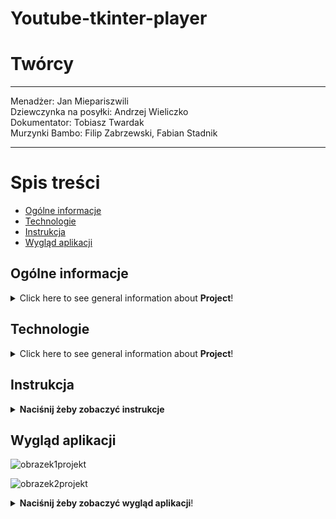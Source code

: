 # Youtube-tkinter-player

# Twórcy
--------------------------------------------------

Menadżer: Jan Miepariszwili<br>
Dziewczynka na posyłki: Andrzej Wieliczko <br>
Dokumentator: Tobiasz Twardak <br>
Murzynki Bambo: Filip Zabrzewski, Fabian Stadnik

---------------------------------------------------



# Spis treści
* [Ogólne informacje](#ogólne-informacje)
* [Technologie](#technologie)
* [Instrukcja](#instrukcja)
* [Wygląd aplikacji](#wygląd-aplikacji)




## Ogólne informacje
<details>
<summary>Click here to see general information about <b>Project</b>!</summary>
Program  służy do wyszukiwania filmików na youtubie i pobierania ich.
</details>

## Technologie
<details>
<summary>Click here to see general information about <b>Project</b>!</summary>
<b>Lorem ipsum</b>. Lorem ipsumLorem ipsumLorem ipsumLorem ipsumLorem
ipsumLorem ipsumLorem ipsumLorem ipsumLorem ipsumLorem ipsumLorem ipsumLorem
</details>


## Instrukcja
<details>
<summary><b>Naciśnij żeby zobaczyć instrukcje</b> </summary>
<b>1</b>. Komendy potrzebne do pobrania odpowienich bibliotek: <br>
    - pip install requests <br>
    - pip install yt-dlp<br>
    - pip install tkinter<br> <br>
<b>2</b>. Uruchom plik GUI2.py<br> <br>
<b>3</b>. Wpisz w polu wyszukiwania nazwę filmu który cię interesuje. Po naciśnięciu wybranego wyniku link do tego filmu skopiuje się do schowka.<br> <br>
<b>4</b>. Następnie naciśnij na przycisk open downloader, wklej link w odpowiednim oknie, wpisz format w oknie obok(działa tylko mp4) i  naciśnij przycisk download <br> <br>
<b>5</b>. Film zostanie pobrany w folderze z plikami aplikacji 
</details>


## Wygląd aplikacji
![obrazek1projekt](https://github.com/user-attachments/assets/2827340b-8d02-431c-831f-970609c2c7bf)

![obrazek2projekt](https://github.com/user-attachments/assets/12818923-eb28-4b70-ae22-dbe9cb23cda2)

<details>
<summary><b>Naciśnij żeby zobaczyć wygląd aplikacji</b>!</summary>


</details>
